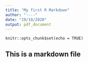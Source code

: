 ```yaml
---
title: "My first R Markdown"
author: "----"
date: "19/10/2020"
output: pdf_document
---
```


```{r setup, include=FALSE}
knitr::opts_chunk$set(echo = TRUE)
```
## This is a markdown file
